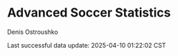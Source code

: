 # Advanced Soccer Statistics
Denis Ostroushko

<!-- gfm -->

Last successful data update: 2025-04-10 01:22:02 CST
